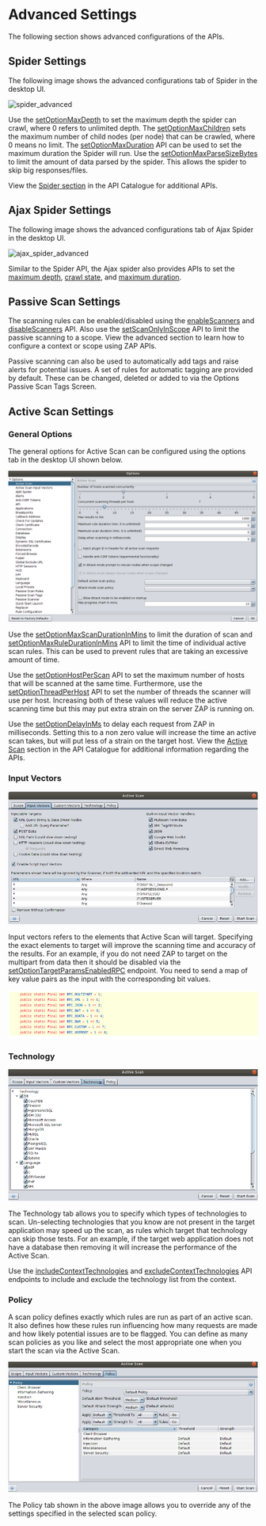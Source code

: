 # Advanced Settings

The following section shows advanced configurations of the APIs.

## Spider Settings

The following image shows the advanced configurations tab of Spider in the desktop UI.

![spider_advanced](../images/spider_advanced.png)

Use the [setOptionMaxDepth](#spideractionsetoptionmaxdepth) to set the maximum depth the spider can crawl, where 0 refers to unlimited depth. 
The [setOptionMaxChildren](#spideractionsetoptionmaxchildren) sets the maximum number of child nodes (per node) that can be crawled, 
where 0 means no limit. The [setOptionMaxDuration](#spideractionsetoptionmaxduration) API can be used to set the maximum duration the Spider will run.
Use the [setOptionMaxParseSizeBytes](#spideractionsetoptionmaxparsesizebytes) to limit the amount of data parsed by the spider. 
This allows the spider to skip big responses/files. 

View the [Spider section](#spider) in the API Catalogue for additional APIs.

## Ajax Spider  Settings

The following image shows the advanced configurations tab of Ajax Spider in the desktop UI.

![ajax_spider_advanced](../images/ajax_spider_advanced.png)

Similar to the Spider API, the Ajax spider also provides APIs to set the [maximum depth](#), [crawl state](#), and [maximum duration](#).

## Passive Scan Settings

The scanning rules can be enabled/disabled using the [enableScanners](#pscanactionenablescanners) and [disableScanners]((#pscanactiondisablescanners)) API.
Also use the [setScanOnlyInScope](#pscanviewscanonlyinscope) API to limit the passive scanning to a scope. View
the advanced section to learn how to configure a context or scope using ZAP APIs.

Passive scanning can also be used to automatically add tags and raise alerts for potential issues. A set of rules for 
automatic tagging are provided by default. These can be changed, deleted or added to via the Options Passive Scan Tags Screen.

## Active Scan Settings

### General Options

The general options for Active Scan can be configured using the options tab in the desktop UI shown below.

![options](../images/ascan_advanced_options.png)

Use the [setOptionMaxScanDurationInMins](#ascanactionsetoptionmaxscandurationinmins) to limit the duration of scan and 
[setOptionMaxRuleDurationInMins](#ascanactionsetoptionmaxruledurationinmins) API to limit the time of individual active scan rules.
This can be used to prevent rules that are taking an excessive amount of time.

Use the [setOptionHostPerScan](#ascanactionsetoptionhostperscan) API to set the maximum number of hosts that will be scanned at the same time. 
Furthermore, use the [setOptionThreadPerHost](#ascanactionsetoptionthreadperhost) API to set the number of threads the scanner will use per host. 
Increasing both of these values will reduce the active scanning time but this may put extra strain on the server ZAP is running on.

Use the [setOptionDelayInMs](#ascanactionsetoptiondelayinms) to delay each request from ZAP in milliseconds. Setting this to a non zero value will increase 
the time an active scan takes, but will put less of a strain on the target host. View the [Active Scan](#zap-api-ascan) section in 
the API Catalogue for additional information regarding the APIs.

### Input Vectors

![input_vectors](../images/ascan_advanced_input_vectors.png)

Input vectors refers to the elements that Active Scan will target. Specifying the exact elements to target will improve the
scanning time and accuracy of the results. For an example, if you do not need ZAP to target on the
multipart from data then it should be disabled via the [setOptionTargetParamsEnabledRPC](#ascanactionsetoptiontargetparamsenabledrpc) endpoint. 
You need to send a map of key value pairs as the input with the corresponding bit values.

![input_vectors_code](../images/ascan_advanced_input_vector_code.png)

### Technology

![technology](../images/ascan_advanced_tech.png)

The Technology tab allows you to specify which types of technologies to scan. Un-selecting technologies that you know are 
not present in the target application may speed up the scan, as rules which target that technology can skip those tests.
For an example, if the target web application does not have a database then removing it will increase the performance of the Active Scan.

Use the [includeContextTechnologies](#contextactionincludecontexttechnologies) and [excludeContextTechnologies](#contextactionexcludecontexttechnologies) 
API endpoints to include and exclude the technology list from the context.

### Policy

A scan policy defines exactly which rules are run as part of an active scan. It also defines how these rules run influencing 
how many requests are made and how likely potential issues are to be flagged. You can define as many scan policies as you 
like and select the most appropriate one when you start the scan via the Active Scan. 

![policy](../images/ascan_advanced_policy.png)

The Policy tab shown in the above image allows you to override any of the settings specified in the selected scan policy.
